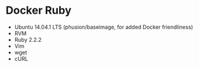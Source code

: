 # Docker Ruby

- Ubuntu 14.04.1 LTS (phusion/baseimage, for added Docker friendliness)
- RVM
- Ruby 2.2.2
- Vim
- wget
- cURL